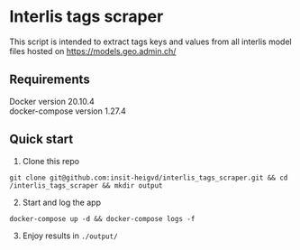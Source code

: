# Interlis tags scraper

This script is intended to extract tags keys and values from all interlis model
files hosted on https://models.geo.admin.ch/

## Requirements
Docker version 20.10.4    
docker-compose version 1.27.4    

## Quick start

1. Clone this repo
```
git clone git@github.com:insit-heigvd/interlis_tags_scraper.git && cd /interlis_tags_scraper && mkdir output
```

2. Start and log the app
```
docker-compose up -d && docker-compose logs -f
```

3. Enjoy results in `./output/`
